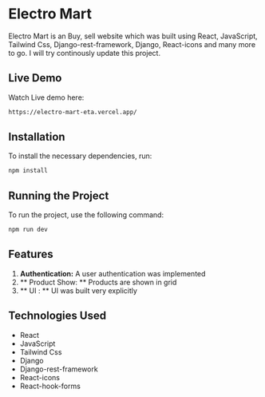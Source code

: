# Electro Mart

Electro Mart is an Buy, sell website which was built using React, JavaScript, Tailwind Css, Django-rest-framework, Django, React-icons and many more to go. I will try continously update this project.

## Live Demo

Watch Live demo here:

```bash
https://electro-mart-eta.vercel.app/
```

## Installation

To install the necessary dependencies, run:

```bash
npm install
```

## Running the Project

To run the project, use the following command:

```bash
npm run dev
```

## Features

1. **Authentication:** A user authentication was implemented
2. ** Product Show: ** Products are shown in grid
3. ** UI : ** UI was built very explicitly

## Technologies Used

- React
- JavaScript
- Tailwind Css
- Django
- Django-rest-framework
- React-icons
- React-hook-forms
